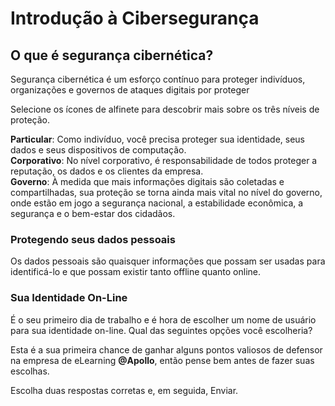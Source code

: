 # Introdução à Cibersegurança

## O que é segurança cibernética?
Segurança cibernética é um esforço contínuo para proteger indivíduos, organizações e governos de ataques digitais por proteger

Selecione os ícones de alfinete para descobrir mais sobre os três níveis de proteção.

**Particular**: Como indivíduo, você precisa proteger sua identidade, seus dados e seus dispositivos de computação. <br>
**Corporativo**: No nível corporativo, é responsabilidade de todos proteger a reputação, os dados e os clientes da empresa. <br>
**Governo**: À medida que mais informações digitais são coletadas e compartilhadas, sua proteção se torna ainda mais vital no nível do governo, onde estão em jogo a segurança nacional, a estabilidade econômica, a segurança e o bem-estar dos cidadãos. <br>


### Protegendo seus dados pessoais
Os dados pessoais são quaisquer informações que possam ser usadas para identificá-lo e que possam existir tanto offline quanto online.


### Sua Identidade On-Line
É o seu primeiro dia de trabalho e é hora de escolher um nome de usuário para sua identidade on-line. Qual das seguintes opções você escolheria?

Esta é a sua primeira chance de ganhar alguns pontos valiosos de defensor na empresa de eLearning **@Apollo**, então pense bem antes de fazer suas escolhas.

Escolha duas respostas corretas e, em seguida, Enviar.

